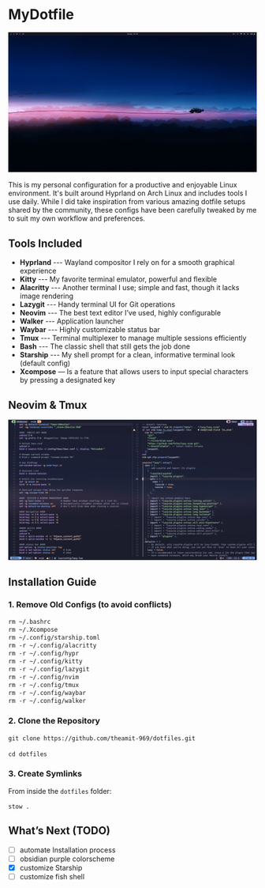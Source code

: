 # MyDotfile

![My Homescreen](images/desktop_2.png)

This is my personal configuration for a productive and enjoyable Linux environment. It's built around Hyprland on Arch Linux and includes tools I use daily. While I did take inspiration from various amazing dotfile setups shared by the community, these configs have been carefully tweaked by me to suit my own workflow and preferences.

## Tools Included

- **Hyprland** --- Wayland compositor I rely on for a smooth graphical experience
- **Kitty** --- My favorite terminal emulator, powerful and flexible
- **Alacritty** --- Another terminal I use; simple and fast, though it lacks image rendering
- **Lazygit** --- Handy terminal UI for Git operations
- **Neovim** --- The best text editor I’ve used, highly configurable
- **Walker** --- Application launcher
- **Waybar** --- Highly customizable status bar
- **Tmux** --- Terminal multiplexer to manage multiple sessions efficiently
- **Bash** --- The classic shell that still gets the job done
- **Starship** --- My shell prompt for a clean, informative terminal look (default config)
- **Xcompose** — Is a feature that allows users to input special characters by pressing a designated key

## Neovim & Tmux

![My Neovim Setup](images/neovim_setup.png)

## Installation Guide

### 1. Remove Old Configs (to avoid conflicts)

```
rm ~/.bashrc
rm ~/.Xcompose
rm ~/.config/starship.toml
rm -r ~/.config/alacritty
rm -r ~/.config/hypr
rm -r ~/.config/kitty
rm -r ~/.config/lazygit
rm -r ~/.config/nvim
rm -r ~/.config/tmux
rm -r ~/.config/waybar
rm -r ~/.config/walker
```

### 2. Clone the Repository

```
git clone https://github.com/theamit-969/dotfiles.git

cd dotfiles
```

### 3. Create Symlinks

From inside the `dotfiles` folder:

```
stow .
```

## What’s Next (TODO)

- [ ] automate Installation process
- [ ] obsidian purple colorscheme
- [x] customize Starship
- [ ] customize fish shell

<!-- ## What is Symlinking? -->
<!---->
<!-- Symlinking (symbolic linking) is like creating a shortcut.   -->
<!-- It **points from the location where your system expects configs** → **to the version inside your dotfiles folder**. -->
<!---->
<!-- - **Source:** the config in your dotfiles folder (e.g., `~/dotfiles/nvim`) -->
<!-- - **Target:** where the system looks for it (e.g., `~/.config/nvim`) -->
<!---->
<!-- This way, you update configs in one place and your system will always use the latest version. -->
